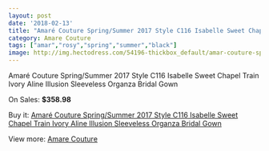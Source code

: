 ```yaml
---
layout: post
date: '2018-02-13'
title: "Amaré Couture Spring/Summer 2017 Style C116 Isabelle Sweet Chapel Train Ivory Aline Illusion Sleeveless Organza Bridal Gown"
category: Amare Couture
tags: ["amar","rosy","spring","summer","black"]
image: http://img.hectodress.com/54196-thickbox_default/amar-couture-spring-summer-2017-style-c116-isabelle-sweet-chapel-train-ivory-aline-illusion-sleeveless-organza-bridal-gown.jpg
---
```

Amaré Couture Spring/Summer 2017 Style C116 Isabelle Sweet Chapel Train Ivory Aline Illusion Sleeveless Organza Bridal Gown

On Sales: **$358.98**
<a href="https://www.hectodress.com/amare-couture/16924-amar-couture-spring-summer-2017-style-c116-isabelle-sweet-chapel-train-ivory-aline-illusion-sleeveless-organza-bridal-gown.html"><amp-img layout="responsive" width="600" height="600" src="//img.hectodress.com/54196-thickbox_default/amar-couture-spring-summer-2017-style-c116-isabelle-sweet-chapel-train-ivory-aline-illusion-sleeveless-organza-bridal-gown.jpg" alt="Amaré Couture Spring/Summer 2017 Style C116 Isabelle Sweet Chapel Train Ivory Aline Illusion Sleeveless Organza Bridal Gown 0" /></a>
<a href="https://www.hectodress.com/amare-couture/16924-amar-couture-spring-summer-2017-style-c116-isabelle-sweet-chapel-train-ivory-aline-illusion-sleeveless-organza-bridal-gown.html"><amp-img layout="responsive" width="600" height="600" src="//img.hectodress.com/54198-thickbox_default/amar-couture-spring-summer-2017-style-c116-isabelle-sweet-chapel-train-ivory-aline-illusion-sleeveless-organza-bridal-gown.jpg" alt="Amaré Couture Spring/Summer 2017 Style C116 Isabelle Sweet Chapel Train Ivory Aline Illusion Sleeveless Organza Bridal Gown 1" /></a>
<a href="https://www.hectodress.com/amare-couture/16924-amar-couture-spring-summer-2017-style-c116-isabelle-sweet-chapel-train-ivory-aline-illusion-sleeveless-organza-bridal-gown.html"><amp-img layout="responsive" width="600" height="600" src="//img.hectodress.com/54197-thickbox_default/amar-couture-spring-summer-2017-style-c116-isabelle-sweet-chapel-train-ivory-aline-illusion-sleeveless-organza-bridal-gown.jpg" alt="Amaré Couture Spring/Summer 2017 Style C116 Isabelle Sweet Chapel Train Ivory Aline Illusion Sleeveless Organza Bridal Gown 2" /></a>

Buy it: [Amaré Couture Spring/Summer 2017 Style C116 Isabelle Sweet Chapel Train Ivory Aline Illusion Sleeveless Organza Bridal Gown](https://www.hectodress.com/amare-couture/16924-amar-couture-spring-summer-2017-style-c116-isabelle-sweet-chapel-train-ivory-aline-illusion-sleeveless-organza-bridal-gown.html "Amaré Couture Spring/Summer 2017 Style C116 Isabelle Sweet Chapel Train Ivory Aline Illusion Sleeveless Organza Bridal Gown")

View more: [Amare Couture](https://www.hectodress.com/344-amare-couture "Amare Couture")